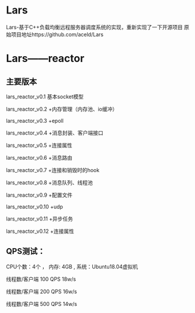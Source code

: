 # Lars
Lars-基于C++负载均衡远程服务器调度系统的实现，重新实现了一下开源项目
原始项目地址https://github.com/aceld/Lars

# Lars——reactor
## 主要版本
lars_reactor_v0.1   基本socket模型

lars_reactor_v0.2   +内存管理（内存池、io缓冲）

lars_reactor_v0.3   +epoll

lars_reactor_v0.4   +消息封装、客户端接口

lars_reactor_v0.5   +连接属性 

lars_reactor_v0.6   +消息路由

lars_reactor_v0.7   +连接和销毁时的hook

lars_reactor_v0.8   +消息队列、线程池

lars_reactor_v0.9   +配置文件

lars_reactor_v0.10  +udp

lars_reactor_v0.11  +异步任务

lars_reactor_v0.12  +连接属性


## QPS测试：

CPU个数：4个 ， 内存: 4GB , 系统：Ubuntu18.04虚拟机 

线程数/客户端 100	 QPS 18w/s

线程数/客户端 200	 QPS 16w/s

线程数/客户端 500	 QPS 14w/s

